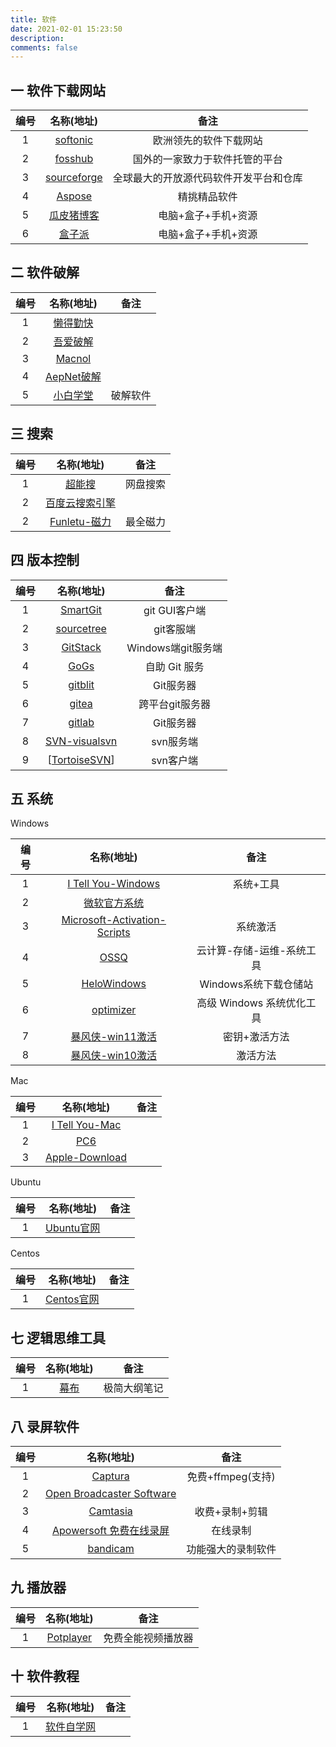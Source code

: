 ```yaml
---
title: 软件
date: 2021-02-01 15:23:50
description: 
comments: false
---
```


## 一 软件下载网站

| 编号 |               名称(地址)                |                  备注                  |
| :--: | :-------------------------------------: | :------------------------------------: |
|  1   |  [softonic](https://en.softonic.com/)   |         欧洲领先的软件下载网站         |
|  2   |   [fosshub](https://www.fosshub.com/)   |     国外的一家致力于软件托管的平台     |
|  3   | [sourceforge](https://sourceforge.net/) | 全球最大的开放源代码软件开发平台和仓库 |
|  4   |       [Aspose](https://jprj.com/)       |              精挑精品软件              |
|  5   | [瓜皮猪博客](https://www.guapizhu.com/) |          电脑+盒子+手机+资源           |
|  6   |   [盒子派](https://www.hezipie.com/)    |          电脑+盒子+手机+资源           |

##  二  软件破解

| 编号 |                     名称(地址)                     |   备注   |
| :--: | :------------------------------------------------: | :------: |
|  1   |           [懒得勤快](https://masuit.com)           |          |
|  2   | [吾爱破解](https://www.52pojie.cn/forum-16-1.html) |          |
|  3   |          [Macnol](https://www.macno1.com)          |          |
|  4   |       [AepNet破解](https://www.aepnet.com/)        |          |
|  5   |         [小白学堂](http://www.itmind.net)          | 破解软件 |
## 三 搜索

| 编号 |                 名称(地址)                 |   备注   |
| :--: | :----------------------------------------: | :------: |
|  1   |   [超能搜](https://www.chaonengsou.com/)   | 网盘搜索 |
|  2   | [百度云搜索引擎](http://yun.java1234.com/) |          |
|  2   |  [Funletu-磁力](https://funletu.com/bt/)   | 最全磁力 |

## 四 版本控制

| 编号 |                         名称(地址)                          |        备注        |
| :--: | :---------------------------------------------------------: | :----------------: |
|  1   |        [SmartGit](https://www.syntevo.com/smartgit/)        |   git GUI客户端    |
|  2   |        [sourcetree](https://www.sourcetreeapp.com/)         |     git客服端      |
|  3   |              [GitStack](https://gitstack.com/)              | Windows端git服务端 |
|  4   |                  [GoGs](https://gogs.io/)                   |   自助 Git 服务    |
|  5   |        [gitblit](http://gitblit.github.io/gitblit/)         |     Git服务器      |
|  6   |              [gitea](https://gitea.io/en-us/)               |  跨平台git服务器   |
|  7   |             [gitlab](https://about.gitlab.com/)             |     Git服务器      |
|  8   | [SVN-visualsvn](https://www.visualsvn.com/server/download/) |     svn服务端      |
|  9   |     [[TortoiseSVN](https://tortoisesvn.net/about.html)]     |     svn客户端      |

## 五 系统

Windows

| 编号 |                          名称(地址)                          |           备注            |
| :--: | :----------------------------------------------------------: | :-----------------------: |
|  1   |       [I Tell You-Windows](https://msdn.itellyou.cn/)        |         系统+工具         |
|  2   | [微软官方系统](https://www.microsoft.com/zh-cn/software-download/windows10) |                           |
|  3   | [Microsoft-Activation-Scripts](https://github.com/massgravel/Microsoft-Activation-Scripts/releases) |         系统激活          |
|  4   |            [OSSQ](https://www.ossq.cn/index.html)            | 云计算-存储-运维-系统工具 |
|  5   |           [HeloWindows](https://hellowindows.cn/)            |   Windows系统下载仓储站   |
|  6   | [optimizer](https://github.com/hellzerg/optimizer/releases)  | 高级 Windows 系统优化工具 |
|  7   |  [暴风侠-win11激活](https://xitongmac.com/jihuo/66003.html)  |       密钥+激活方法       |
|  8   | [暴风侠-win10激活](https://www.shangyouw.cn/zml/arc252211.html) |         激活方法          |

Mac

| 编号 |                         名称(地址)                          | 备注 |
| :--: | :---------------------------------------------------------: | :--: |
|  1   |     [I Tell You-Mac](http://www.msdn3.com/6/20190826/)      |      |
|  2   |            [PC6](http://www.pc6.com/pc/OSxtjx/)             |      |
|  3   | [Apple-Download](https://support.apple.com/zh_CN/downloads) |      |

Ubuntu

| 编号 |                    名称(地址)                     | 备注 |
| :--: | :-----------------------------------------------: | :--: |
|  1   | [Ubuntu官网](https://ubuntu.com/download/desktop) |      |

Centos

| 编号 |                   名称(地址)                   | 备注 |
| :--: | :--------------------------------------------: | :--: |
|  1   | [Centos官网](https://www.centos.org/download/) |      |



## 七 逻辑思维工具

| 编号 |        名称(地址)         |     备注     |
| :--: | :-----------------------: | :----------: |
|  1   | [幕布](https://mubu.com/) | 极简大纲笔记 |

## 八 录屏软件

| 编号 |                          名称(地址)                          |        备注        |
| :--: | :----------------------------------------------------------: | :----------------: |
|  1   |      [Captura](https://mathewsachin.github.io/Captura/)      | 免费+ffmpeg(支持)  |
|  2   |     [Open Broadcaster Software](https://obsproject.com/)     |                    |
|  3   |   [Camtasia](https://www.techsmith.com/video-editor.html)    |   收费+录制+剪辑   |
|  4   | [Apowersoft 免费在线录屏](https://www.apowersoft.cn/free-online-screen-recorder) |      在线录制      |
|  5   |             [bandicam](https://www.bandicam.cn/)             | 功能强大的录制软件 |

## 九 播放器

| 编号 |                   名称(地址)                    |        备注        |
| :--: | :---------------------------------------------: | :----------------: |
|  1   | [Potplayer](https://potplayer.en.softonic.com/) | 免费全能视频播放器 |


## 十 软件教程

| 编号 |             名称(地址)              | 备注 |
| :--: | :---------------------------------: | :--: |
|  1   | [软件自学网](http://www.rjzxw.com/) |      |